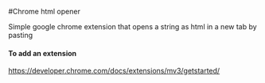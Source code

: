 #Chrome html opener

Simple google chrome extension that opens a string as html in a new tab by pasting

#### To add an extension
https://developer.chrome.com/docs/extensions/mv3/getstarted/
